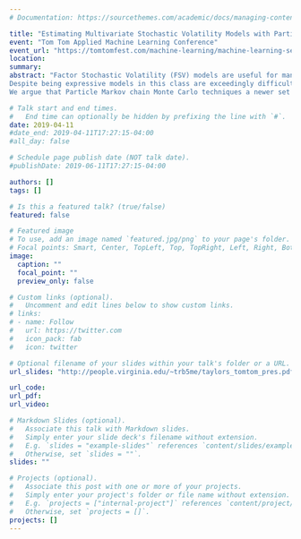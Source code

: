 ```yaml
---
# Documentation: https://sourcethemes.com/academic/docs/managing-content/

title: "Estimating Multivariate Stochastic Volatility Models with Particle MCMC"
event: "Tom Tom Applied Machine Learning Conference"
event_url: "https://tomtomfest.com/machine-learning/machine-learning-sessions/"
location:
summary: 
abstract: "Factor Stochastic Volatility (FSV) models are useful for managing investment risk and constructing portfolios. They possess a latent low-dimensional random process to help explain a higher-dimensional vector of finacial returns. This hidden process can represent anything the investor deems pertinent
Despite being expressive models in this class are exceedingly difficult to estimate. Within a Bayesian framework Gibbs sampling is the most common approach yet this is only available for some models used along with certain priors. Variants of Metropolis-Hastings are theoretically justified however they do not mix well in practice.
We argue that Particle Markov chain Monte Carlo techniques a newer set of likehood-free MCMC algorithms are well-suited to this task. We describe the general principles of the algorithm strategies for parallelization and show some examples of estimating different models. We also demonstrate once these models are estimated their out-of-sample forecasting performance. "

# Talk start and end times.
#   End time can optionally be hidden by prefixing the line with `#`.
date: 2019-04-11
#date_end: 2019-04-11T17:27:15-04:00
#all_day: false

# Schedule page publish date (NOT talk date).
#publishDate: 2019-06-11T17:27:15-04:00

authors: []
tags: []

# Is this a featured talk? (true/false)
featured: false

# Featured image
# To use, add an image named `featured.jpg/png` to your page's folder. 
# Focal points: Smart, Center, TopLeft, Top, TopRight, Left, Right, BottomLeft, Bottom, BottomRight.
image:
  caption: ""
  focal_point: ""
  preview_only: false

# Custom links (optional).
#   Uncomment and edit lines below to show custom links.
# links:
# - name: Follow
#   url: https://twitter.com
#   icon_pack: fab
#   icon: twitter

# Optional filename of your slides within your talk's folder or a URL.
url_slides: "http://people.virginia.edu/~trb5me/taylors_tomtom_pres.pdf"

url_code:
url_pdf:
url_video:

# Markdown Slides (optional).
#   Associate this talk with Markdown slides.
#   Simply enter your slide deck's filename without extension.
#   E.g. `slides = "example-slides"` references `content/slides/example-slides.md`.
#   Otherwise, set `slides = ""`.
slides: ""

# Projects (optional).
#   Associate this post with one or more of your projects.
#   Simply enter your project's folder or file name without extension.
#   E.g. `projects = ["internal-project"]` references `content/project/deep-learning/index.md`.
#   Otherwise, set `projects = []`.
projects: []
---
```

